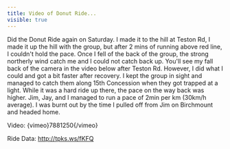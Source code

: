 ---title: Video of Donut Ride...visible: true---Did the Donut Ride again on Saturday. I made it to the hill at Teston Rd, I made it up the hill with the group, but after 2 mins of running above red line, I couldn't hold the pace. Once I fell of the back of the group, the strong northerly wind catch me and I could not catch back up. You'll see my fall back of the camera in the video below after Teston Rd. However, I did what I could and got a bit faster after recovery. I kept the group in sight and managed to catch them along 15th Concession when they got trapped at a light. While it was a hard ride up there, the pace on the way back was higher. Jim, Jay, and I managed to run a pace of 2min per km (30km/h average). I was burnt out by the time I pulled off from Jim on Birchmount and headed home.

Video: {vimeo}7881250{/vimeo}

Ride Data: <a href="http://tpks.ws/fKFQ" target="_blank" title="Donut Ride Data">http://tpks.ws/fKFQ</a>

 
